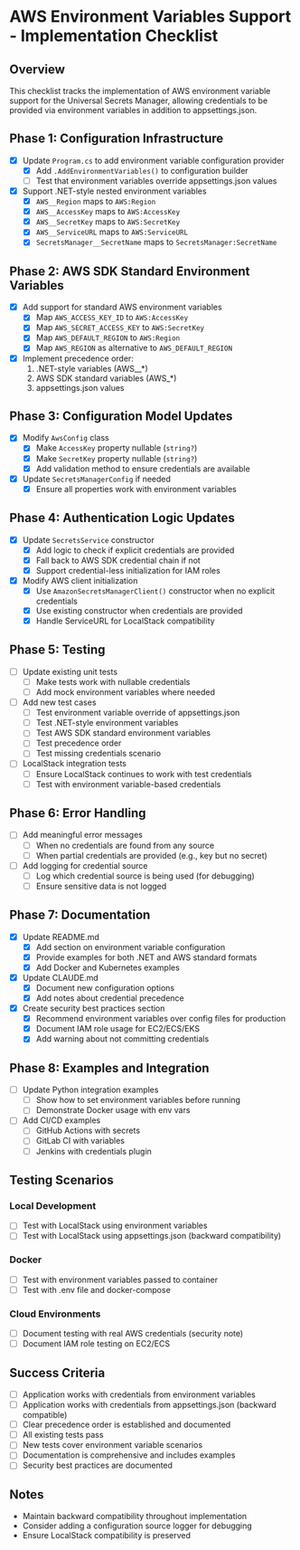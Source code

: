 # AWS Environment Variables Support - Implementation Checklist

## Overview
This checklist tracks the implementation of AWS environment variable support for the Universal Secrets Manager, allowing credentials to be provided via environment variables in addition to appsettings.json.

## Phase 1: Configuration Infrastructure
- [x] Update `Program.cs` to add environment variable configuration provider
  - [x] Add `.AddEnvironmentVariables()` to configuration builder
  - [ ] Test that environment variables override appsettings.json values
- [x] Support .NET-style nested environment variables
  - [x] `AWS__Region` maps to `AWS:Region`
  - [x] `AWS__AccessKey` maps to `AWS:AccessKey`
  - [x] `AWS__SecretKey` maps to `AWS:SecretKey`
  - [x] `AWS__ServiceURL` maps to `AWS:ServiceURL`
  - [x] `SecretsManager__SecretName` maps to `SecretsManager:SecretName`

## Phase 2: AWS SDK Standard Environment Variables
- [x] Add support for standard AWS environment variables
  - [x] Map `AWS_ACCESS_KEY_ID` to `AWS:AccessKey`
  - [x] Map `AWS_SECRET_ACCESS_KEY` to `AWS:SecretKey`
  - [x] Map `AWS_DEFAULT_REGION` to `AWS:Region`
  - [x] Map `AWS_REGION` as alternative to `AWS_DEFAULT_REGION`
- [x] Implement precedence order:
  1. .NET-style variables (AWS__*)
  2. AWS SDK standard variables (AWS_*)
  3. appsettings.json values

## Phase 3: Configuration Model Updates
- [x] Modify `AwsConfig` class
  - [x] Make `AccessKey` property nullable (`string?`)
  - [x] Make `SecretKey` property nullable (`string?`)
  - [x] Add validation method to ensure credentials are available
- [x] Update `SecretsManagerConfig` if needed
  - [x] Ensure all properties work with environment variables

## Phase 4: Authentication Logic Updates
- [x] Update `SecretsService` constructor
  - [x] Add logic to check if explicit credentials are provided
  - [x] Fall back to AWS SDK credential chain if not
  - [x] Support credential-less initialization for IAM roles
- [x] Modify AWS client initialization
  - [x] Use `AmazonSecretsManagerClient()` constructor when no explicit credentials
  - [x] Use existing constructor when credentials are provided
  - [x] Handle ServiceURL for LocalStack compatibility

## Phase 5: Testing
- [ ] Update existing unit tests
  - [ ] Make tests work with nullable credentials
  - [ ] Add mock environment variables where needed
- [ ] Add new test cases
  - [ ] Test environment variable override of appsettings.json
  - [ ] Test .NET-style environment variables
  - [ ] Test AWS SDK standard environment variables
  - [ ] Test precedence order
  - [ ] Test missing credentials scenario
- [ ] LocalStack integration tests
  - [ ] Ensure LocalStack continues to work with test credentials
  - [ ] Test with environment variable-based credentials

## Phase 6: Error Handling
- [ ] Add meaningful error messages
  - [ ] When no credentials are found from any source
  - [ ] When partial credentials are provided (e.g., key but no secret)
- [ ] Add logging for credential source
  - [ ] Log which credential source is being used (for debugging)
  - [ ] Ensure sensitive data is not logged

## Phase 7: Documentation
- [x] Update README.md
  - [x] Add section on environment variable configuration
  - [x] Provide examples for both .NET and AWS standard formats
  - [x] Add Docker and Kubernetes examples
- [x] Update CLAUDE.md
  - [x] Document new configuration options
  - [x] Add notes about credential precedence
- [x] Create security best practices section
  - [x] Recommend environment variables over config files for production
  - [x] Document IAM role usage for EC2/ECS/EKS
  - [x] Add warning about not committing credentials

## Phase 8: Examples and Integration
- [ ] Update Python integration examples
  - [ ] Show how to set environment variables before running
  - [ ] Demonstrate Docker usage with env vars
- [ ] Add CI/CD examples
  - [ ] GitHub Actions with secrets
  - [ ] GitLab CI with variables
  - [ ] Jenkins with credentials plugin

## Testing Scenarios

### Local Development
- [ ] Test with LocalStack using environment variables
- [ ] Test with LocalStack using appsettings.json (backward compatibility)

### Docker
- [ ] Test with environment variables passed to container
- [ ] Test with .env file and docker-compose

### Cloud Environments
- [ ] Document testing with real AWS credentials (security note)
- [ ] Document IAM role testing on EC2/ECS

## Success Criteria
- [ ] Application works with credentials from environment variables
- [ ] Application works with credentials from appsettings.json (backward compatible)
- [ ] Clear precedence order is established and documented
- [ ] All existing tests pass
- [ ] New tests cover environment variable scenarios
- [ ] Documentation is comprehensive and includes examples
- [ ] Security best practices are documented

## Notes
- Maintain backward compatibility throughout implementation
- Consider adding a configuration source logger for debugging
- Ensure LocalStack compatibility is preserved
